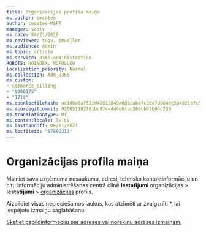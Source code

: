 ```yaml
---
title: Organizācijas profila maiņa
ms.author: cmcatee
author: cmcatee-MSFT
manager: scotv
ms.date: 04/21/2020
ms.reviewer: tugu, jmueller
ms.audience: Admin
ms.topic: article
ms.service: o365-administration
ROBOTS: NOINDEX, NOFOLLOW
localization_priority: Normal
ms.collection: Adm_O365
ms.custom:
- commerce_billing
- "9000175"
- "1714"
ms.openlocfilehash: ac180a3af521d42013849a6d8cab8fc3dc7d8640c584021cfc5618a688f73b59
ms.sourcegitcommit: 920051182781bd97ce4d4d6fbd268cb37b84d239
ms.translationtype: MT
ms.contentlocale: lv-LV
ms.lasthandoff: 08/11/2021
ms.locfileid: "57890213"
---
```

# <a name="change-organization-profile"></a>Organizācijas profila maiņa

Mainiet sava uzņēmuma nosaukumu, adresi, tehnisko kontaktinformāciju un citu informāciju administrēšanas centrā cilnē **Iestatījumi** organizācijas  >  **Iestatījumi**  >  [organizācijas](https://admin.microsoft.com/AdminPortal/Home#/Settings/OrganizationProfile/:/Settings/L1/OrganizationInformation) profils.

Aizpildiet visus nepieciešamos laukus, kas atzīmēti ar zvaigznīti *, lai iespējotu izmaiņu saglabāšanu.

[Skatiet papildinformāciju par adreses vai norēķinu adreses izmaiņām.](https://docs.microsoft.com/microsoft-365/admin/manage/change-address-contact-and-more)
